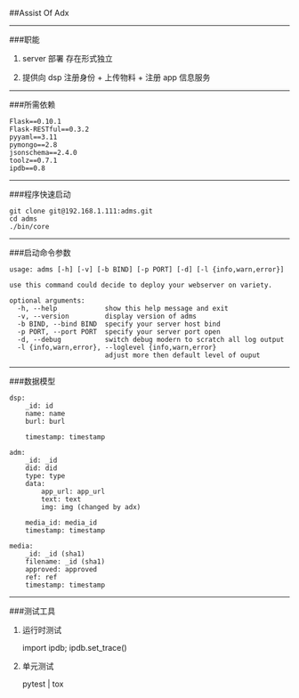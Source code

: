 ##Assist Of Adx

---

###职能

1. server 部署 存在形式独立

2. 提供向 dsp 注册身份 + 上传物料 + 注册 app 信息服务

---

###所需依赖

    Flask==0.10.1
    Flask-RESTful==0.3.2
    pyyaml==3.11
    pymongo==2.8
    jsonschema==2.4.0
    toolz==0.7.1
    ipdb==0.8

---

###程序快速启动

    git clone git@192.168.1.111:adms.git
    cd adms
    ./bin/core

---

###启动命令参数

    usage: adms [-h] [-v] [-b BIND] [-p PORT] [-d] [-l {info,warn,error}]

    use this command could decide to deploy your webserver on variety.

    optional arguments:
      -h, --help            show this help message and exit
      -v, --version         display version of adms
      -b BIND, --bind BIND  specify your server host bind
      -p PORT, --port PORT  specify your server port open
      -d, --debug           switch debug modern to scratch all log output
      -l {info,warn,error}, --loglevel {info,warn,error}
                            adjust more then default level of ouput

---

###数据模型

    dsp:
        _id: id
        name: name 
        burl: burl

        timestamp: timestamp

    adm:
        _id: _id
        did: did
        type: type
        data:
            app_url: app_url
            text: text
            img: img (changed by adx)

        media_id: media_id
        timestamp: timestamp

    media:
        _id: _id (sha1)
        filename: _id (sha1)
        approved: approved
        ref: ref
        timestamp: timestamp

---

###测试工具

1. 运行时测试

    import ipdb; ipdb.set_trace()

2. 单元测试

    pytest | tox

